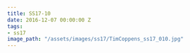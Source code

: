 ```yaml
---
title: SS17-10
date: 2016-12-07 00:00:00 Z
tags:
- ss17
image_path: "/assets/images/ss17/TimCoppens_ss17_010.jpg"
---
```


